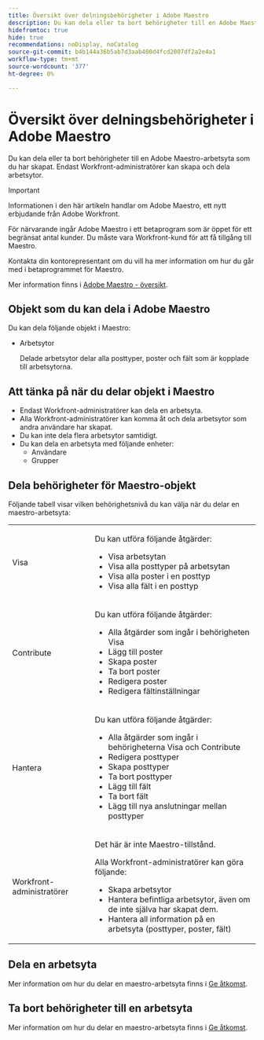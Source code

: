```yaml
---
title: Översikt över delningsbehörigheter i Adobe Maestro
description: Du kan dela eller ta bort behörigheter till en Adobe Maestro-arbetsyta som du har skapat. Endast Workfront-administratörer kan skapa och dela arbetsytor.
hidefromtoc: true
hide: true
recommendations: noDisplay, noCatalog
source-git-commit: b4b144a36b5ab7d3aab400d4fcd2007df2a2e4a1
workflow-type: tm+mt
source-wordcount: '377'
ht-degree: 0%

---
```


<!--update the metadata with real things when making this public; also update the description with something like this: Not all users in the organization have the same access and permissions to use Adobe Maestro. This article describes the levels of access that users could have to Adobe Maestro. -->

<!--over time, this article should look like this one does: https://experienceleague.adobe.com/docs/workfront/using/basics/grant-request-object-permissions/sharing-permissions-on-objects-overview.html?lang=en-->

# Översikt över delningsbehörigheter i Adobe Maestro

Du kan dela eller ta bort behörigheter till en Adobe Maestro-arbetsyta som du har skapat. Endast Workfront-administratörer kan skapa och dela arbetsytor.

>[!IMPORTANT]
>
>Informationen i den här artikeln handlar om Adobe Maestro, ett nytt erbjudande från Adobe Workfront.
>
>För närvarande ingår Adobe Maestro i ett betaprogram som är öppet för ett begränsat antal kunder. Du måste vara Workfront-kund för att få tillgång till Maestro.
>
>Kontakta din kontorepresentant om du vill ha mer information om hur du går med i betaprogrammet för Maestro.
>
>Mer information finns i [Adobe Maestro - översikt](../maestro-overview.md).

## Objekt som du kan dela i Adobe Maestro

Du kan dela följande objekt i Maestro:

* Arbetsytor

  Delade arbetsytor delar alla posttyper, poster och fält som är kopplade till arbetsytorna.

## Att tänka på när du delar objekt i Maestro

* Endast Workfront-administratörer kan dela en arbetsyta.
* Alla Workfront-administratörer kan komma åt och dela arbetsytor som andra användare har skapat.
* Du kan inte dela flera arbetsytor samtidigt.
* Du kan dela en arbetsyta med följande enheter:
   * Användare
   * Grupper

## Dela behörigheter för Maestro-objekt

Följande tabell visar vilken behörighetsnivå du kan välja när du delar en maestro-arbetsyta:

<table style="table-layout:auto"> 
 <col> 
 <col> 
 <tbody> 
  <tr> 
   <td role="rowheader">Visa</td> 
   <td> <p>Du kan utföra följande åtgärder:</p> 
    <ul> 
     <li>Visa arbetsytan</li> 
     <li>Visa alla posttyper på arbetsytan</li> 
     <li>Visa alla poster i en posttyp</li> 
     <li>Visa alla fält i en posttyp</li> 
    </ul> </td> 
  </tr> 
  <tr> 
   <td role="rowheader">Contribute</td> 
   <td> <p>Du kan utföra följande åtgärder:</p> 
    <ul> 
     <li>Alla åtgärder som ingår i behörigheten Visa</li> 
     <li>Lägg till poster</li>
     <li>Skapa poster</li> 
     <li>Ta bort poster</li>  
     <li>Redigera poster</li>
     <li>Redigera fältinställningar</li>
     </ul> </td> 
  </tr> 
  <tr> 
   <td role="rowheader">Hantera</td> 
   <td> <p>Du kan utföra följande åtgärder:</p> 
    <ul> 
     <li>Alla åtgärder som ingår i behörigheterna Visa och Contribute</li> 
     <li>Redigera posttyper</li> 
     <li>Skapa posttyper</li> 
     <li>Ta bort posttyper</li> 
     <li>Lägg till fält</li> 
     <li>Ta bort fält</li> 
     <li>Lägg till nya anslutningar mellan posttyper</li> 
     </ul> </td> 
  </tr> 
  <tr> 
   <td role="rowheader">Workfront-administratörer</td> 
   <td> <p>Det här är inte Maestro-tillstånd.</p>
   <p> Alla Workfront-administratörer kan göra följande: </p>
   <ul><li>Skapa arbetsytor</li>
    <li> Hantera befintliga arbetsytor, även om de inte själva har skapat dem. </li> 
    <li>Hantera all information på en arbetsyta (posttyper, poster, fält)
    </td> 
  </tr> 
 </tbody> 
</table>

## Dela en arbetsyta

Mer information om hur du delar en maestro-arbetsyta finns i [Ge åtkomst](../access/grant-access.md).

## Ta bort behörigheter till en arbetsyta

Mer information om hur du delar en maestro-arbetsyta finns i [Ge åtkomst](../access/grant-access.md).

<!--This is currently not possible: ## Request permissions to objects -->


